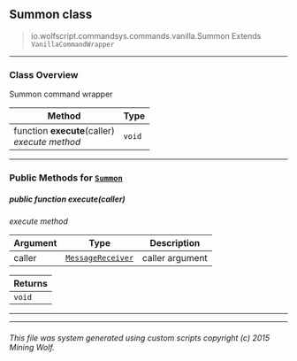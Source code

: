 ## Summon __class__

>io.wolfscript.commandsys.commands.vanilla.Summon
>Extends `VanillaCommandWrapper`

---

### Class Overview

Summon command wrapper

Method | Type   
--- | :--- 
 function __execute__(caller) <br> _execute method_ | `void`



---


### Public Methods for [`Summon`](Summon.md)

##### <a id='execute'></a>public  function __execute__(caller)

_execute method_

Argument | Type | Description  
--- | --- | --- 
caller | [`MessageReceiver`](..\..\..\chat\MessageReceiver.md) | caller argument

Returns | 
--- | 
`void` |


---
---


###### This file was system generated using custom scripts copyright (c) 2015 Mining Wolf.
	

